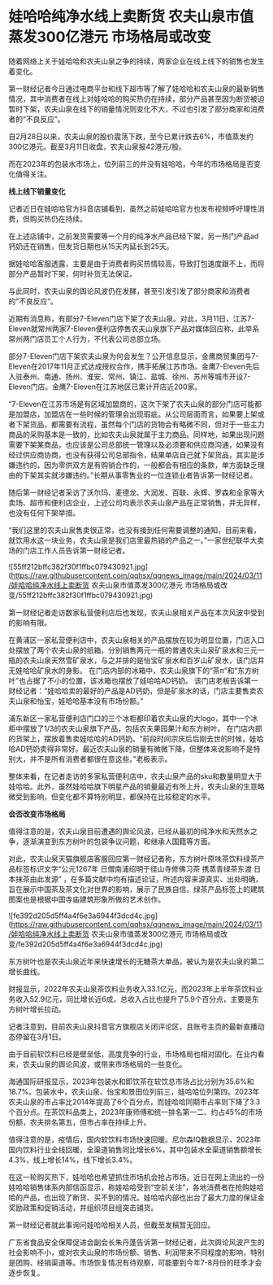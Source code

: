 # 娃哈哈纯净水线上卖断货 农夫山泉市值蒸发300亿港元 市场格局或改变

随着网络上关于娃哈哈和农夫山泉之争的持续，两家企业在线上线下的销售也发生着变化。

第一财经记者今日通过电商平台和线下超市等了解了娃哈哈和农夫山泉的最新销售情况，其中消费者在线上对娃哈哈的购买热仍在持续，部分产品甚至因为断货被迫暂时下架，农夫山泉在线下的销量情况则变化不大，不过也引发了部分商家和消费者的“不良反应”。

自2月28日以来，农夫山泉的股价震荡下跌，至今已累计跌去6%，市值蒸发约300亿港元。截至3月11日收盘，农夫山泉报42港元/股。

而在2023年的包装水市场上，位列前三的并没有娃哈哈，今年的市场格局是否变化值得关注。

**线上线下销量变化**

记者近日在娃哈哈官方抖音店铺看到，虽然之前娃哈哈官方也发布视频呼吁理性消费，但购买热仍在持续。

在上述店铺中，之前发货需要等一个月的纯净水产品已经下架，另一热门产品ad钙奶还在销售，但发货日期也从15天内延长到25天。

据娃哈哈客服透露，主要是由于消费者购买热情较高，导致打包速度跟不上，而将部分产品暂时下架，何时补货无法保证。

与此同时，农夫山泉的舆论风波仍在发酵，甚至引发引发了部分商家和消费者的“不良反应”。

近期有消息称，有部分7-Eleven门店下架了农夫山泉。对此，3月11日，江苏7-Eleven就常州两家7-Eleven便利店停售农夫山泉旗下产品对媒体回应称，此举系常州两门店员工个人行为，不代表公司总部立场。

部分7-Eleven门店下架农夫山泉为何会发生？公开信息显示，金鹰商贸集团与7-Eleven在2017年11月正式达成授权合作，携手拓展江苏市场。金鹰7-Eleven先后入驻泰州、南通、扬州、淮安、常州、镇江、盐城、徐州、苏州等城市开设7-Eleven门店。金鹰7-Eleven在江苏地区已累计开店近200家。

“7-Eleven在江苏市场是有区域加盟商的，这次下架了农夫山泉的部分门店可能都是加盟店，加盟店在一些时候的管理会出现瑕疵。从公司层面而言，如果要上架或者下架货品，都需要有流程，虽然每个门店的货物会有略微不同，但对于一些主力商品的采购基本是一致的，比如农夫山泉就属于主力商品。同样地，如果出现问题需要下架某商品，也应该是公司总部统一管理以及必须要和供应商沟通，如果没有经过供应商协商，也没有获得公司总部指令，结果单店自己就下架货品，其实是涉嫌违约的，因为零供双方是有购销合作的，一般都会有相应的条款，单方面缺乏理由的下架其实就涉嫌违约。”长期从事零售业的一位连锁业者告诉第一财经记者。

随后第一财经记者采访了沃尔玛、麦德龙、大润发、百联、永辉、罗森和全家等大卖场、超市和便利店企业，上述公司均表示农夫山泉产品在正常销售，并无异样，也没有任何下架举措。

“我们这里的农夫山泉售卖很正常，也没有接到任何需要调整的通知，目前来看，就饮用水这一块业务，农夫山泉是我们店里最热销的产品之一。”一家世纪联华大卖场的门店工作人员告诉第一财经记者。

![55ff212bffc382f30f1ffbc079430921.jpg](https://raw.githubusercontent.com/qqhsx/qqnews_image/main/2024/03/11/娃哈哈纯净水线上卖断货 农夫山泉市值蒸发300亿港元 市场格局或改变/55ff212bffc382f30f1ffbc079430921.jpg)

第一财经记者走访数家私营便利店后也发现，农夫山泉相关产品在本次风波中受到的影响有限。

在黄浦区一家私营便利店中，农夫山泉相关的产品摆放在较为明显位置，门店入口处摆放了两个农夫山泉的纸箱，分别销售两元一瓶的普通农夫山泉矿泉水和三元一瓶的农夫山泉天然雪矿泉水，与之并排的是怡宝矿泉水和百岁山矿泉水，该门店并无娃哈哈矿泉水的身影。
在门店内部的冰箱中，农夫山泉旗下的“茶π”和“东方树叶”也占据了不小的位置，该冰箱也摆放了娃哈哈AD钙奶。
该门店老板告诉第一财经记者：“娃哈哈卖的最好的产品是AD钙奶，但是矿泉水的话，门店主要售卖农夫山泉和怡宝，娃哈哈基本没有市场份额。”

浦东新区一家私营便利店门口的三个冰柜都印着农夫山泉的大logo，其中一个冰柜中摆放了1/3的农夫山泉旗下产品，包括农夫果园果汁和东方树叶。
在门店内部的货架上，摆放着售卖娃哈哈的AD钙奶。“前段时间宗庆后后刚去世的时候，娃哈哈AD钙奶卖得非常好。最近农夫山泉的销量有微微下降，但整体来说影响不是特别大，并不是所有消费者都很在意这些。”老板表示。

整体来看，在记者走访的多家私营便利店中，农夫山泉产品的sku和数量明显大于娃哈哈。此外，虽然娃哈哈旗下明星产品的销量最近有所上升，农夫山泉的生意略微受到影响，但变化都不算特别明显，都保持在比较稳定的水平。

**会否改变市场格局**

值得注意的是，农夫山泉目前遭遇的舆论风波，已经从最初的纯净水和天然水之争，逐渐演变到东方树叶的包装争议问题，和继承人国籍等方面。

对此，农夫山泉天猫旗舰店客服回应第一财经记者称，东方树叶原味茶饮料绿茶产品标签标识文字“公元1267年 日僧南浦绍明于径山寺修佛习茶 携蒸青绿茶东渡
日本抹茶由此发源”
，在多篇文献中均有描述论证，所述内容来源真实、出处明确，旨在展示中国茶及茶文化对世界的影响，展示了民族自信。绿茶产品标签上的建筑图案也是根据中国寺庙建筑形象所做的艺术创作。

![fe392d205d5ff4a4f6e3a6944f3dcd4c.jpg](https://raw.githubusercontent.com/qqhsx/qqnews_image/main/2024/03/11/娃哈哈纯净水线上卖断货 农夫山泉市值蒸发300亿港元 市场格局或改变/fe392d205d5ff4a4f6e3a6944f3dcd4c.jpg)

东方树叶也是农夫山泉近年来快速增长的无糖茶大单品，被认为是农夫山泉的第二增长曲线。

财报显示，2022年农夫山泉茶饮料业务收入33.1亿元，而2023年上半年茶饮料业务收入52.9亿元，同比增长近6成，总收入占比也提升了5.9个百分点，主要是东方树叶增长拉动。

记者注意到，目前农夫山泉抖音官方旗舰店关闭评论区，且账号主页的最新直播动态停留在3月1日。

由于目前软饮料已经是壁垒低，高度竞争的行业，市场格局也相对固化。在业内看来，农夫山泉的舆论风波，或带来市场格局的一些变化。

海通国际研报显示，2023年包装水和即饮茶在软饮总市场占比分别为35.6%和18.7%。包装水中，农夫山泉、怡宝和景田位列前三，娃哈哈位列第四。2023年农夫山泉的市占率比2014年提高了6个百分点，而娃哈哈同期市占率则下降了3.3个百分点。在茶饮料品类上，2023年康师傅和统一排名第一二、约占45%的市场份额，农夫排名第五，但市占率在持续上升。

值得注意的是，疫情后，国内软饮料市场快速回暖。尼尔森IQ数据显示，2023年国内饮料行业全线回暖，全渠道销售同比增长6%，其中包装水全渠道销售额增长4.3%，线上增长14%，线下增长3.4%。

在这一轮购买热下，娃哈哈也希望抓住市场机会抢占市场，近日在网上流出的一份娃哈哈销售体系内部信函显示，称娃哈哈受到“空前关注”，各地消费者在抢购娃哈哈的产品，也出现了断货、买不到的情况。娃哈哈内部也出台了最大力度的保证金奖励政策和促销活动，并组织项目组突击铺货。

第一财经记者就此事询问娃哈哈相关人员，但截至发稿暂无回应。

广东省食品安全保障促进会副会长朱丹蓬告诉第一财经记者，此次舆论风波产生的社会影响不小，或对农夫山泉的市场份额、销售、利润带来不同程度的影响，特别是团购、经销渠道等。市场恢复情况有待观察，可能要到今年7-8月份的旺季才会逐步恢复。

